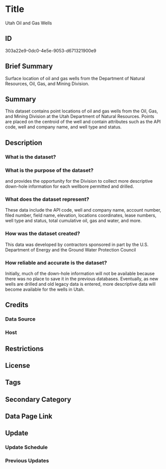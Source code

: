 # Title

Utah Oil and Gas Wells

## ID

303a22e9-0dc0-4e5e-9053-d671321900e9

## Brief Summary

Surface location of oil and gas wells from the Department of Natural Resources, Oil, Gas, and Mining Division.

## Summary

This dataset contains point locations of oil and gas wells from the Oil, Gas, and Mining Division at the Utah Department of Natural Resources. Points are placed on the centroid of the well and contain attributes such as the API code, well and company name, and well type and status.

## Description

### What is the dataset?

### What is the purpose of the dataset?

and provides the opportunity for the Division to collect more descriptive down-hole information for each wellbore permitted and drilled.

### What does the dataset represent?

These data include the API code, well and company name, account number, filed number, field name, elevation, locations coordinates, lease numbers, well type and status, total cumulative oil, gas and water, and more.

### How was the dataset created?

This data was developed by contractors sponsored in part by the U.S. Department of Energy and the Ground Water Protection Council

### How reliable and accurate is the dataset?

Initially, much of the down-hole information will not be available because there was no place to save it in the previous databases. Eventually, as new wells are drilled and old legacy data is entered, more descriptive data will become available for the wells in Utah.

## Credits

### Data Source

### Host

## Restrictions

## License

## Tags

## Secondary Category

## Data Page Link

## Update

### Update Schedule

### Previous Updates
